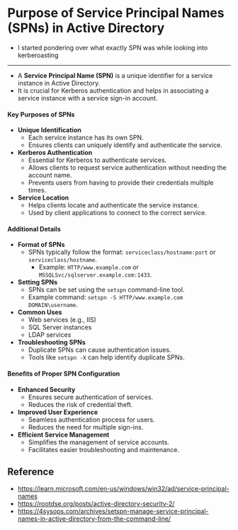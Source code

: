 # Purpose of Service Principal Names (SPNs) in Active Directory

* I started pondering over what exactly SPN was while looking into kerberoasting

***

* A **Service Principal Name (SPN)** is a unique identifier for a service instance in Active Directory.
* It is crucial for Kerberos authentication and helps in associating a service instance with a service sign-in account.

#### Key Purposes of SPNs

* **Unique Identification**
  * Each service instance has its own SPN.
  * Ensures clients can uniquely identify and authenticate the service.
* **Kerberos Authentication**
  * Essential for Kerberos to authenticate services.
  * Allows clients to request service authentication without needing the account name.
  * Prevents users from having to provide their credentials multiple times.
* **Service Location**
  * Helps clients locate and authenticate the service instance.
  * Used by client applications to connect to the correct service.

#### Additional Details

* **Format of SPNs**
  * SPNs typically follow the format: `serviceclass/hostname:port` or `serviceclass/hostname`.
    * Example: `HTTP/www.example.com` or `MSSQLSvc/sqlserver.example.com:1433`.
* **Setting SPNs**
  * SPNs can be set using the `setspn` command-line tool.
  * Example command: `setspn -S HTTP/www.example.com DOMAIN\username`.
* **Common Uses**
  * Web services (e.g., IIS)
  * SQL Server instances
  * LDAP services
* **Troubleshooting SPNs**
  * Duplicate SPNs can cause authentication issues.
  * Tools like `setspn -X` can help identify duplicate SPNs.

#### Benefits of Proper SPN Configuration

* **Enhanced Security**
  * Ensures secure authentication of services.
  * Reduces the risk of credential theft.
* **Improved User Experience**
  * Seamless authentication process for users.
  * Reduces the need for multiple sign-ins.
* **Efficient Service Management**
  * Simplifies the management of service accounts.
  * Facilitates easier troubleshooting and maintenance.

## Reference

* https://learn.microsoft.com/en-us/windows/win32/ad/service-principal-names
* https://rootdse.org/posts/active-directory-security-2/
* https://4sysops.com/archives/setspn-manage-service-principal-names-in-active-directory-from-the-command-line/

